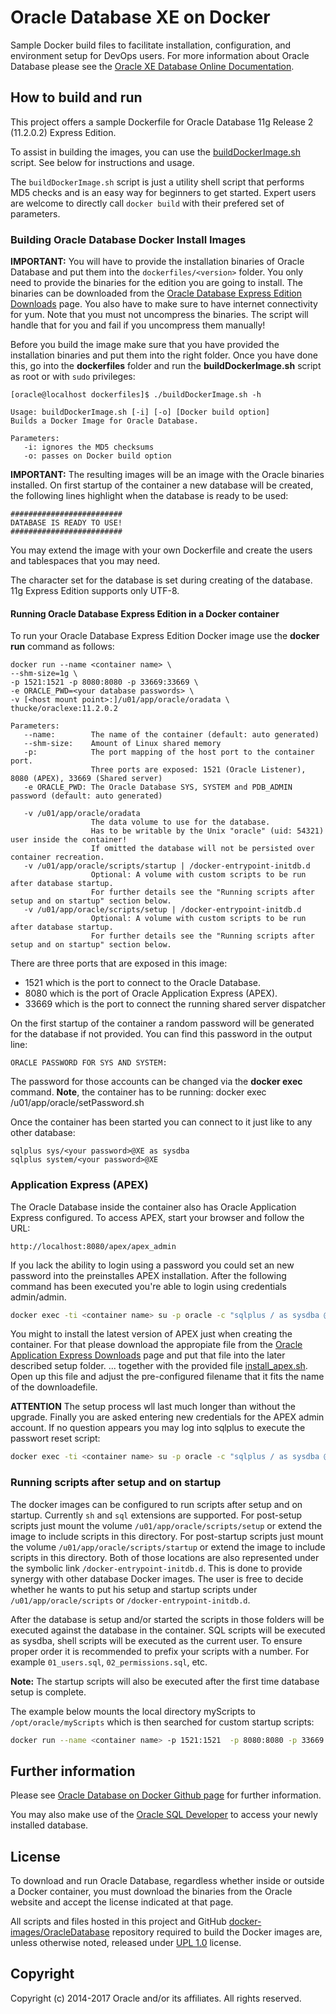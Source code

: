 # Oracle Database XE on Docker
Sample Docker build files to facilitate installation, configuration, and environment setup for DevOps users. For more information about Oracle Database please see the [Oracle XE Database Online Documentation](http://www.oracle.com/technetwork/database/database-technologies/express-edition/documentation/index.html).

## How to build and run
This project offers a sample Dockerfile for Oracle Database 11g Release 2 (11.2.0.2) Express Edition.

To assist in building the images, you can use the [buildDockerImage.sh](dockerfiles/buildDockerImage.sh) script. See below for instructions and usage.

The `buildDockerImage.sh` script is just a utility shell script that performs MD5 checks and is an easy way for beginners to get started. Expert users are welcome to directly call `docker build` with their prefered set of parameters.

### Building Oracle Database Docker Install Images
**IMPORTANT:** You will have to provide the installation binaries of Oracle Database and put them into the `dockerfiles/<version>` folder. You only need to provide the binaries for the edition you are going to install. The binaries can be downloaded from the [Oracle Database Express Edition Downloads](http://www.oracle.com/technetwork/database/database-technologies/express-edition/downloads/index.html) page. You also have to make sure to have internet connectivity for yum. Note that you must not uncompress the binaries. The script will handle that for you and fail if you uncompress them manually!

Before you build the image make sure that you have provided the installation binaries and put them into the right folder. Once you have done this, go into the **dockerfiles** folder and run the **buildDockerImage.sh** script as root or with `sudo` privileges:

    [oracle@localhost dockerfiles]$ ./buildDockerImage.sh -h
    
    Usage: buildDockerImage.sh [-i] [-o] [Docker build option]
    Builds a Docker Image for Oracle Database.
    
    Parameters:
       -i: ignores the MD5 checksums
       -o: passes on Docker build option
    
    

**IMPORTANT:** The resulting images will be an image with the Oracle binaries installed. On first startup of the container a new database will be created, the following lines highlight when the database is ready to be used:

	#########################
	DATABASE IS READY TO USE!
	#########################

You may extend the image with your own Dockerfile and create the users and tablespaces that you may need.

The character set for the database is set during creating of the database. 11g Express Edition supports only UTF-8.


#### Running Oracle Database Express Edition in a Docker container
To run your Oracle Database Express Edition Docker image use the **docker run** command as follows:

	docker run --name <container name> \
	--shm-size=1g \
	-p 1521:1521 -p 8080:8080 -p 33669:33669 \
	-e ORACLE_PWD=<your database passwords> \
	-v [<host mount point>:]/u01/app/oracle/oradata \
	thucke/oraclexe:11.2.0.2
	
	Parameters:
	   --name:        The name of the container (default: auto generated)
	   --shm-size:    Amount of Linux shared memory
	   -p:            The port mapping of the host port to the container port.
	                  Three ports are exposed: 1521 (Oracle Listener), 8080 (APEX), 33669 (Shared server)
	   -e ORACLE_PWD: The Oracle Database SYS, SYSTEM and PDB_ADMIN password (default: auto generated)

	   -v /u01/app/oracle/oradata
	                  The data volume to use for the database.
	                  Has to be writable by the Unix "oracle" (uid: 54321) user inside the container!
	                  If omitted the database will not be persisted over container recreation.
	   -v /u01/app/oracle/scripts/startup | /docker-entrypoint-initdb.d
	                  Optional: A volume with custom scripts to be run after database startup.
	                  For further details see the "Running scripts after setup and on startup" section below.
	   -v /u01/app/oracle/scripts/setup | /docker-entrypoint-initdb.d
	                  Optional: A volume with custom scripts to be run after database startup.
	                  For further details see the "Running scripts after setup and on startup" section below.

There are three ports that are exposed in this image:
* 1521 which is the port to connect to the Oracle Database.
* 8080 which is the port of Oracle Application Express (APEX).
* 33669 which is the port to connect the running shared server dispatcher

On the first startup of the container a random password will be generated for the database if not provided. You can find this password in the output line:

	ORACLE PASSWORD FOR SYS AND SYSTEM:

The password for those accounts can be changed via the **docker exec** command. **Note**, the container has to be running:
	docker exec <container name> /u01/app/oracle/setPassword.sh <your password>

Once the container has been started you can connect to it just like to any other database:

	sqlplus sys/<your password>@XE as sysdba
	sqlplus system/<your password>@XE

### Application Express (APEX) ###

The Oracle Database inside the container also has Oracle Application Express configured. To access APEX, start your browser and follow the URL:

	http://localhost:8080/apex/apex_admin

If you lack the ability to login using a password you could set an new password into the preinstalles APEX installation. After the following command has been executed you're able to login using credentials admin/admin.

```bash
docker exec -ti <container name> su -p oracle -c "sqlplus / as sysdba @$ORACLE_HOME/apex/apxxepwd.sql admin"
```

You might to install the latest version of APEX just when creating the container. For that please download the appropiate file from the [Oracle Application Express Downloads](http://www.oracle.com/technetwork/developer-tools/apex/downloads/index.html) page and put that file into the later described setup folder. ... together with the provided file [install_apex.sh](setup/install_apex.sh).
Open up this file and adjust the pre-configured filename that it fits the name of the downloadefile.

**ATTENTION**
The setup process wll last much longer than without the upgrade. Finally you are asked entering new credentials for the APEX admin account. If no question appears you may log into sqlplus to execute the passwort reset script:

```bash
docker exec -ti <container name> su -p oracle -c "sqlplus / as sysdba @/u01/app/oracle/oradata/dbconfig/XE/apxchpwd.sql"
```


### Running scripts after setup and on startup
The docker images can be configured to run scripts after setup and on startup. Currently `sh` and `sql` extensions are supported.
For post-setup scripts just mount the volume `/u01/app/oracle/scripts/setup` or extend the image to include scripts in this directory.
For post-startup scripts just mount the volume `/u01/app/oracle/scripts/startup` or extend the image to include scripts in this directory.
Both of those locations are also represented under the symbolic link `/docker-entrypoint-initdb.d`. This is done to provide
synergy with other database Docker images. The user is free to decide whether he wants to put his setup and startup scripts
under `/u01/app/oracle/scripts` or `/docker-entrypoint-initdb.d`.

After the database is setup and/or started the scripts in those folders will be executed against the database in the container.
SQL scripts will be executed as sysdba, shell scripts will be executed as the current user. To ensure proper order it is
recommended to prefix your scripts with a number. For example `01_users.sql`, `02_permissions.sql`, etc.

**Note:** The startup scripts will also be executed after the first time database setup is complete.

The example below mounts the local directory myScripts to `/opt/oracle/myScripts` which is then searched for custom startup scripts:

```bash
docker run --name <container name> -p 1521:1521  -p 8080:8080 -p 33669:33669 -v /home/oracle/myScripts:/u01/app/oracle/scripts/startup -v /home/oracle/oradata:/opt/oracle/oradata thucke/oraclexe:11.2.0.2
```
    
## Further information
Please see [Oracle Database on Docker Github page](https://github.com/oracle/docker-images/tree/master/OracleDatabase) for further information.

You may also make use of the [Oracle SQL Developer](http://www.oracle.com/technetwork/developer-tools/sql-developer/overview/index.html) to access your newly installed database.

## License
To download and run Oracle Database, regardless whether inside or outside a Docker container, you must download the binaries from the Oracle website and accept the license indicated at that page.

All scripts and files hosted in this project and GitHub [docker-images/OracleDatabase](./) repository required to build the Docker images are, unless otherwise noted, released under [UPL 1.0](https://oss.oracle.com/licenses/upl/) license.

## Copyright
Copyright (c) 2014-2017 Oracle and/or its affiliates. All rights reserved.
